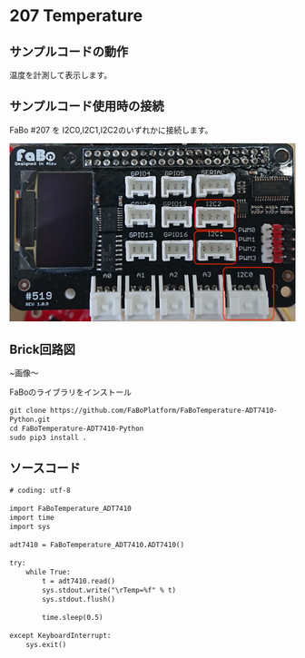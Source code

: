 # 207 Temperature


## サンプルコードの動作
温度を計測して表示します。

## サンプルコード使用時の接続
FaBo #207 を I2C0,I2C1,I2C2のいずれかに接続します。 

![](./../img/211_7Seg/i2cpin.jpg)


## Brick回路図
~画像〜

FaBoのライブラリをインストール

```
git clone https://github.com/FaBoPlatform/FaBoTemperature-ADT7410-Python.git
cd FaBoTemperature-ADT7410-Python
sudo pip3 install .
```
## ソースコード

```
# coding: utf-8

import FaBoTemperature_ADT7410
import time
import sys

adt7410 = FaBoTemperature_ADT7410.ADT7410()

try:
    while True:
        t = adt7410.read()
        sys.stdout.write("\rTemp=%f" % t)
        sys.stdout.flush()

        time.sleep(0.5)

except KeyboardInterrupt:
    sys.exit()
```

